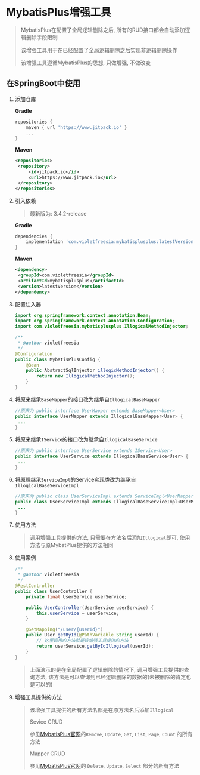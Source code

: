 # MybatisPlus增强工具

> MybatisPlus在配置了全局逻辑删除之后, 所有的RUD接口都会自动添加逻辑删除字段限制
>
> 该增强工具用于在已经配置了全局逻辑删除之后实现非逻辑删除操作
>
> 该增强工具遵循MybatisPlus的思想, 只做增强, 不做改变

## 在SpringBoot中使用

1. 添加仓库

   **Gradle**

   ```groovy
   repositories {
       maven { url 'https://www.jitpack.io' }
       ...
   }
   ```

   **Maven**

   ```xml
   <repositories>
   	<repository>
   		<id>jitpack.io</id>
   		<url>https://www.jitpack.io</url>
   	</repository>
   </repositories>
   ```

   

2. 引入依赖

   > 最新版为: 3.4.2-release

   **Gradle**

   ```groovy
   dependencies {
       implementation 'com.violetfreesia:mybatisplusplus:latestVersion'
   }
   ```

   **Maven**

   ```xml
   <dependency>
   	<groupId>com.violetfreesia</groupId>
   	<artifactId>mybatisplusplus</artifactId>
   	<version>latestVersion</version>
   </dependency>
   ```

3. 配置注入器

   ```java
   import org.springframework.context.annotation.Bean;
   import org.springframework.context.annotation.Configuration;
   import com.violetfreesia.mybatisplusplus.IllogicalMethodInjector;
   
   /**
    * @author violetfreesia
    */
   @Configuration
   public class MybatisPlusConfig {
       @Bean
       public AbstractSqlInjector illogicMethodInjector() {
           return new IllogicalMethodInjector();
       }
   }
   ```

4. 将原来继承`BaseMapper`的接口改为继承自`IllogicalBaseMapper`

   ```java
   //原来为 public interface UserMapper extends BaseMapper<User>
   public interface UserMapper extends IllogicalBaseMapper<User> {
   	...
   }
   ```

5. 将原来继承`IService`的接口改为继承自`IllogicalBaseService`

   ```java
   //原来为 public interface UserService extends IService<User>
   public interface UserService extends IllogicalBaseService<User> {
   	...
   }
   ```

6. 将原理继承`ServiceImpl`的Service实现类改为继承自`IllogicalBaseServiceImpl`

   ```java
   //原来为 public class UserServiceImpl extends ServiceImpl<UserMapper, User> implements UserService
   public class UserServiceImpl extends IllogicalBaseServiceImpl<UserMapper, User> implements UserService {
   	...
   }
   ```

7. 使用方法

   > 调用增强工具提供的方法, 只需要在方法名后添加`Illogical`即可, 使用方法与原MybatPlus提供的方法相同

8. 使用案例

   ```java
   /**
    * @author violetfreesia
    */
   @RestController
   public class UserController {
       private final UserService userService;
   
       public UserController(UserService userService) {
           this.userService = userService;
       }
   
       @GetMapping("/user/{userId}")
       public User getById(@PathVariable String userId) {
           // 这里调用的方法就是该增强工具提供的方法
           return userService.getByIdIllogical(userId);
       }
   }
   ```

   > 上面演示的是在全局配置了逻辑删除的情况下, 调用增强工具提供的查询方法, 该方法是可以查询到已经逻辑删除的数据的(未被删除的肯定也是可以的)

9. 增强工具提供的方法

   > 该增强工具提供的所有方法名都是在原方法名后添加`Illogical`
   >
   > Sevice CRUD
   >
   > 参见[MybatisPlus官网](https://mybatis.plus/guide/crud-interface.html)的`Remove`, `Update`, `Get`, `List`, `Page`, `Count` 的所有方法
   >
   > Mapper CRUD
   >
   > 参见[MybatisPlus官网](https://mybatis.plus/guide/crud-interface.html)的 `Delete`, `Update`, `Select` 部分的所有方法
